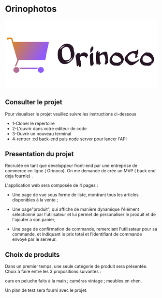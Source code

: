 # Orinophotos 

![Image text](/img/logo-orinoco.png)

## Consulter le projet

Pour visualiser le projet veuillez suivre les instructions ci-dessous

* 1-Cloner le repertoire 
* 2-L'ouvrir dans votre editeur de code 
* 3-Ouvrir un nouveau terminal
* 4-rentrer :cd back-end puis node server pour lancer l'API

## Presentation du projet

Recrutée en tant que developpeur front-end par une entreprise de commerce en ligne ( Orinoco). On me demande de crée un MVP ( back end deja fournie) .

L'application web sera composée de 4 pages :

* Une page de vue sous forme de liste, montrant tous les articles disponibles à la vente ;

* Une page"produit", qui affiche de manière dynamique l'élément sélectionné par l'utilisateur et lui permet de personaliser le produit et de l'ajouter a son panier;

* Une page de confirmation de commande, remerciant l'utilisateur pour sa commande, et indiquant le prix total et l'identifiant de commande envoyé par le serveur.

## Choix de produits 

Dans un premier temps, une seule catégorie de produit sera présentée.
Choix à faire entre les 3 propositions suivantes :

ours en peluche faits à la main ;
caméras vintage ;
meubles en chen.

Un plan de test sera fourni avec le projet.


